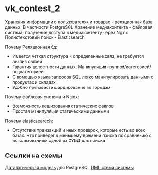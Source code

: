 # vk_contest_2

Хранения информации о пользователях и товарах - реляционная база данных. В частности PostgreSQL 
Хранение медиаконтента - файловая система; получение доступа к медиаконтенту через Nginx
Полнотекстовый поиск - Elasticsearch

Почему Реляционная бд:
- Имеется четкая структура и определенные связ; не требуется анализ связей
- Гарантия целостности данных. Манипуляции группой/категорией/подкатегорией
- С помощью языка запросов SQL легко манипулировать данными о продуктах и складах
- Удобно произвести шардирование по городам

Почему файловая система и Nginx:
- Возможность кеширования статических файлов
- Простая манипуляция статическими данными

Почему elasticsearech:
- Отсутствие транзакций и иных проверок, которые есть во всех базах. Что приведет к меньшему времени поиска по сравнению с использованием одной из СУБД для поиска

## Ссылки на схемы
[Даталогическая модель](https://t.ly/g9Ybk) для PostgreSQL
[UML схема системы](https://t.ly/PjYGP)
